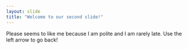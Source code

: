 ```yaml
---
layout: slide
title: "Welcome to our second slide!"
---
```

Please seems to like me because I am polite and I am rarely late. 
Use the left arrow to go back!
